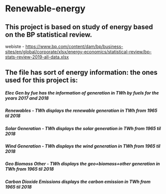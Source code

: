 # Renewable-energy

## This project is based on study of energy based on the BP statistical review.

webiste - https://www.bp.com/content/dam/bp/business-sites/en/global/corporate/xlsx/energy-economics/statistical-review/bp-stats-review-2019-all-data.xlsx



## The file has sort of energy information: the ones used for this project is:
##### Elec Gen by fue has the information of generation in TWh by fuels for the years 2017 and 2018
##### Renewables - TWh displays the renewable generation in TWh from 1965 til 2018
##### Solar Generation - TWh displays the solar generation in TWh from 1965 til 2018
##### Wind Generation - TWh displays the wind generation in TWh from 1965 til 2018
##### Geo Biomass Other - TWh displays the geo+biomass+other generation in TWh from 1965 til 2018
##### Carbon Dioxide Emissions displays the carbon emission in TWh from 1965 til 2018
